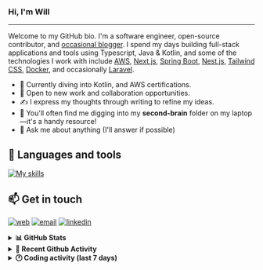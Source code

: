 ### Hi, I'm Will

---

Welcome to my GitHub bio. I'm a software engineer, open-source contributor, and [occasional blogger][blog]. I spend my days building full-stack applications and tools using Typescript, Java & Kotlin, and some of the technologies I work with include [AWS](https://aws.amazon.com/fr/), [Next.js](https://nextjs.org/), [Spring Boot](https://spring.io/projects/spring-boot), [Nest.js](https://nestjs.com/), [Tailwind CSS](https://github.com/tailwindlabs/tailwindcss), [Docker](https://www.docker.com/), and occasionally [Laravel](https://laravel.com/).

- 🔭 Currently diving into Kotlin, and AWS certifications.
- 👯 Open to new work and collaboration opportunities.
- ✍️ I express my thoughts through writing to refine my ideas.
- 🧠 You'll often find me digging into my **second-brain** folder on my laptop—it's a handy resource!
- 💬 Ask me about anything (I'll answer if possible)

## 🎨 Languages and tools

[![My skills](https://skillicons.dev/icons?i=typescript,js,nodejs,nest,java,kotlin,spring,python,fastapi,django,aws,docker,vscode,idea,tailwind&perline=15)](https://wilfriedago.dev/about#skills)

## 📫 Get in touch
[![web](https://img.shields.io/badge/WEBSITE-12100E?logo=google-earth&color=282A36)][website]
[![email](https://img.shields.io/badge/MAIL-12100E?logo=mailgun&color=282A36)][mail]
[![linkedin](https://img.shields.io/badge/LINKEDIN-12100E?logo=linkedin&color=282A36)][linkedin]


<details>
  <summary><b>📊 GitHub Stats</b></summary>
	<br/>
	<p align="left">
		<img width="49.5%" src="https://github-readme-stats.vercel.app/api?username=wilfriedago&show_icons=true&count_private=true&title_color=10b981&icon_color=10b981&theme=react&hide_border=true" />
		<img width="49.5%" src="https://streak-stats.demolab.com/?user=wilfriedago&hide_border=true&theme=react&ring=10b981&fire=fff&currStreakNum=fff&sideLabels=10b981&currStreakLabel=10b981&sideNums=fff" />
	</p>
</details>

<details>
  <summary><b>📅 Recent Github Activity</b></summary>
	<br>

<!--RECENT_ACTIVITY:last_update-->
Last Updated: Friday, August 29th, 2025, 4:19:44 AM
<!--RECENT_ACTIVITY:last_update_end-->

<!--RECENT_ACTIVITY:start-->
1. ⬆️ Pushed 11 commit(s) to [wilfriedago/skills-build-applications-w-copilot-agent-mode](https://github.com/wilfriedago/skills-build-applications-w-copilot-agent-mode)<br>
2. 🎉 Merged PR [#2](https://github.com/wilfriedago/skills-build-applications-w-copilot-agent-mode/pull/2) in [wilfriedago/skills-build-applications-w-copilot-agent-mode](https://github.com/wilfriedago/skills-build-applications-w-copilot-agent-mode)<br>
3. ⬆️ Pushed 1 commit(s) to [wilfriedago/skills-build-applications-w-copilot-agent-mode](https://github.com/wilfriedago/skills-build-applications-w-copilot-agent-mode)<br>
4. ⬆️ Pushed 1 commit(s) to [wilfriedago/skills-build-applications-w-copilot-agent-mode](https://github.com/wilfriedago/skills-build-applications-w-copilot-agent-mode)<br>
5. 💪 Opened PR [#2](https://github.com/wilfriedago/skills-build-applications-w-copilot-agent-mode/pull/2) in [wilfriedago/skills-build-applications-w-copilot-agent-mode](https://github.com/wilfriedago/skills-build-applications-w-copilot-agent-mode)<br>
<!--RECENT_ACTIVITY:end-->
</details>

<details>
  <summary><b>🕐 Coding activity (last 7 days)</b></summary>
	<br>

<!--START_SECTION:waka-->

```python
Total Time: 17 hrs 30 mins

Java              5 hrs 48 mins   ████████▒░░░░░░░░░░░░░░░░   32.88 %
Groovy            1 hr 24 mins    ██░░░░░░░░░░░░░░░░░░░░░░░   08.01 %
Docker            55 mins         █▒░░░░░░░░░░░░░░░░░░░░░░░   05.21 %
TypeScript        36 mins         █░░░░░░░░░░░░░░░░░░░░░░░░   03.46 %
Gradle            34 mins         ▓░░░░░░░░░░░░░░░░░░░░░░░░   03.30 %
SQL               23 mins         ▓░░░░░░░░░░░░░░░░░░░░░░░░   02.26 %
Other             10 mins         ▒░░░░░░░░░░░░░░░░░░░░░░░░   01.00 %
```

<!--END_SECTION:waka-->
</details>

[website]: https://wilfriedago.me
[linkedin]: https://linkedin.com/in/wilfriedago
[blog]: https://wilfriedago.me/blog
[mail]: mailto:hello@wilfriedago.me
